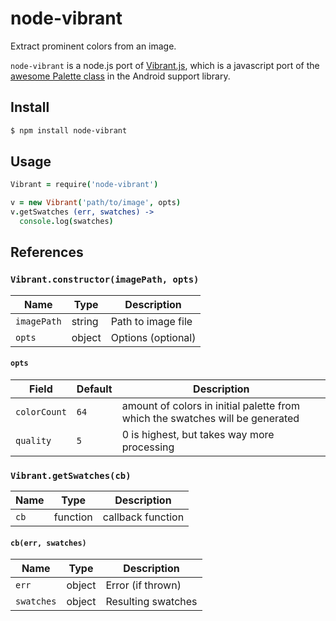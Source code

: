 # node-vibrant
Extract prominent colors from an image.

`node-vibrant` is a node.js port of [Vibrant.js](https://github.com/jariz/vibrant.js), which is a javascript port of the [awesome Palette class](https://developer.android.com/reference/android/support/v7/graphics/Palette.html) in the Android support library.

## Install

```bash
$ npm install node-vibrant
```

## Usage

```coffee
Vibrant = require('node-vibrant')

v = new Vibrant('path/to/image', opts)
v.getSwatches (err, swatches) ->
  console.log(swatches)
```

## References

### `Vibrant.constructor(imagePath, opts)`

Name | Type | Description
---- | ---- | --------------
`imagePath` | string | Path to image file
`opts` | object | Options (optional)

#### `opts`

Field | Default | Description
----- | ------- | -----------
`colorCount` | `64` | amount of colors in initial palette from which the swatches will be generated
`quality` | `5` | 0 is highest, but takes way more processing

### `Vibrant.getSwatches(cb)`

Name | Type | Description
---- | ---- | --------------
`cb` | function | callback function

#### `cb(err, swatches)`

Name | Type | Description
---- | ---- | --------------
`err` | object | Error (if thrown)
`swatches` | object | Resulting swatches
